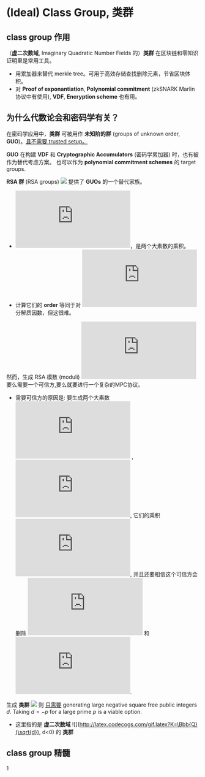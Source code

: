 # (Ideal) Class Group, 类群

<!-- 

+ https://www.michaelstraka.com/posts/classgroups/
+ https://hackmd.io/@olivierbbb/r10VpNPZU
+ https://github.com/Chia-Network/vdf-competition/blob/master/classgroups.pdf
+ https://crypto.stanford.edu/pbc/notes/
+ https://blog.goodaudience.com/deep-dive-on-rsa-accumulators-230bc84144d9

 -->

## class group 作用

（__虚二次数域__, Imaginary Quadratic Number Fields 的）__类群__ 在区块链和零知识证明里是常用工具。

+ 用累加器来替代 merkle tree。可用于高效存储查找删除元素，节省区块体积。
+ 对 __Proof of exponantiation__, __Polynomial commitment__ (zkSNARK Marlin 协议中有使用), __VDF__, __Encryption scheme__ 也有用。

## 为什么代数论会和密码学有关？

在密码学应用中，__类群__ 可被用作 __未知阶的群__ (groups of unknown order, __GUO__)。[且不需要 trusted setup。](https://twitter.com/zmanian/status/1050784271852539904)

__GUO__ 在构建 __VDF__ 和 __Cryptographic Accumulators__ (密码学累加器) 时，也有被作为替代考虑方案。
也可以作为 __polynomial commitment schemes__ 的 target groups.

__RSA 群__ (RSA groups) ![](http://latex.codecogs.com/gif.latex?(\Bbb{Z}/N\Bbb{Z})^\times) 
提供了 __GUOs__ 的一个替代家族。

+ ![](http://latex.codecogs.com/gif.latex?N=pq)，是两个大素数的乘积。
+ 计算它们的 __order__ 等同于对 ![](http://latex.codecogs.com/gif.latex?N=pq) 分解质因数，但这很难。


然而，生成 RSA 模数 (moduli) ![](http://latex.codecogs.com/gif.latex?N=pq) 要么需要一个可信方,要么就要进行一个复杂的MPC协议。

+ 需要可信方的原因是: 要生成两个大素数 ![](http://latex.codecogs.com/gif.latex?p) , ![](http://latex.codecogs.com/gif.latex?q), 它们的乘积 ![](http://latex.codecogs.com/gif.latex?N=pq), 并且还要相信这个可信方会删除 ![](http://latex.codecogs.com/gif.latex?p) 和 ![](http://latex.codecogs.com/gif.latex?q).

生成 __类群__ ![](http://latex.codecogs.com/gif.latex?\mathcal{Cl}(d)) 则 [只需要](https://mathoverflow.net/questions/16098/complexity-of-testing-integer-square-freeness) generating large negative square free public integers $d$. Taking $d=-p$ for a large prime $p$ is a viable option.

+ 这里指的是 __虚二次数域__ ![](http://latex.codecogs.com/gif.latex?K=\Bbb{Q}(\sqrt{d}), d<0) 的 __类群__


## class group 精髓

1